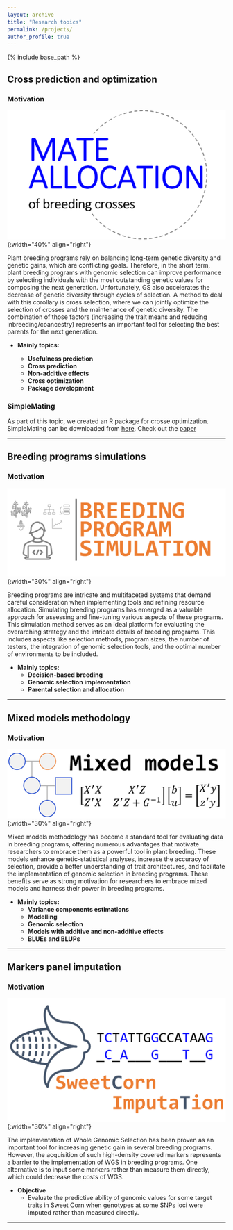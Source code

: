 ```yaml
---
layout: archive
title: "Research topics"
permalink: /projects/
author_profile: true
---
```


{% include base_path %}



## Cross prediction and optimization

### Motivation  

![Optim](../assets/images/Mate_Allocation.png){:width="40%" align="right"}

Plant breeding programs rely on balancing long-term genetic diversity and genetic gains, which are conflicting goals. Therefore, in the short term, plant breeding programs with genomic selection can improve performance by selecting individuals with the most outstanding genetic values for composing the next generation. Unfortunately, GS also accelerates the decrease of genetic diversity through cycles of selection. A method to deal with this corollary is cross selection, where we can jointly optimize the selection of crosses and the maintenance of genetic diversity. The combination of those factors (increasing the trait means and reducing inbreeding/coancestry) represents an important tool for selecting the best parents for the next generation.

- **Mainly topics:**

   - **Usefulness prediction**  
   - **Cross prediction**  
   - **Non-additive effects**  
   - **Cross optimization**
   - **Package development**

### SimpleMating

As part of this topic, we created an R package for crosse optimization. SimpleMating can be downloaded from [here](https://github.com/Resende-Lab/SimpleMating). Check out the [paper](https://doi.org/10.1002/tpg2.20533)





***

## Breeding programs simulations

### Motivation
![Imputation](../assets/images/Picture1.png){:width="30%" align="right"}

Breeding programs are intricate and multifaceted systems that demand careful consideration when implementing tools and refining resource allocation. Simulating breeding programs has emerged as a valuable approach for assessing and fine-tuning various aspects of these programs. This simulation method serves as an ideal platform for evaluating the overarching strategy and the intricate details of breeding programs. This includes aspects like selection methods, program sizes, the number of testers, the integration of genomic selection tools, and the optimal number of environments to be included.

- **Mainly topics:**
  - **Decision-based breeding**  
  - **Genomic selection implementation**
  - **Parental selection and allocation**  
 
***

## Mixed models methodology

### Motivation
![MixedMod](../assets/images/MixedModels.png){:width="30%" align="right"}

Mixed models methodology has become a standard tool for evaluating data in breeding programs, offering numerous advantages that motivate researchers to embrace them as a powerful tool in plant breeding. These models enhance genetic-statistical analyses, increase the accuracy of selection, provide a better understanding of trait architectures, and facilitate the implementation of genomic selection in breeding programs. These benefits serve as strong motivation for researchers to embrace mixed models and harness their power in breeding programs.

- **Mainly topics:**
  - **Variance components estimations**  
  - **Modelling**  
  - **Genomic selection**  
  - **Models with additive and non-additive effects**  
  - **BLUEs and BLUPs**  

***


## Markers panel imputation 

### Motivation  

![Imputation](../assets/images/Imputation_Marco.png){:width="30%" align="right"}

The implementation of Whole Genomic Selection has been proven as an important tool for increasing genetic gain in several breeding programs. However, the acquisition of such high-density covered markers represents a barrier to the implementation of WGS in breeding programs. One alternative is to input some markers rather than measure them directly, which could decrease the costs of WGS.

- **Objective**  
  - Evaluate the predictive ability of genomic values for some target traits in Sweet Corn when genotypes at some SNPs loci were imputed rather than measured directly.     

***
<br>

